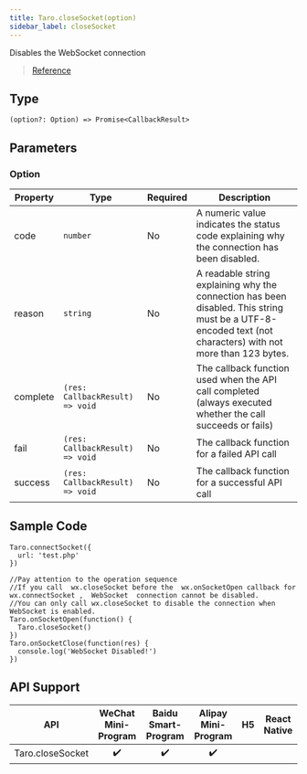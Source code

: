 ```yaml
---
title: Taro.closeSocket(option)
sidebar_label: closeSocket
---
```


Disables the WebSocket connection

> [Reference](https://developers.weixin.qq.com/miniprogram/en/dev/api/network/websocket/wx.closeSocket.html)

## Type

```tsx
(option?: Option) => Promise<CallbackResult>
```

## Parameters

### Option

<table>
  <thead>
    <tr>
      <th>Property</th>
      <th>Type</th>
      <th style={{ textAlign: "center"}}>Required</th>
      <th>Description</th>
    </tr>
  </thead>
  <tbody>
    <tr>
      <td>code</td>
      <td><code>number</code></td>
      <td style={{ textAlign: "center"}}>No</td>
      <td>A numeric value indicates the status code explaining why the connection has been disabled.</td>
    </tr>
    <tr>
      <td>reason</td>
      <td><code>string</code></td>
      <td style={{ textAlign: "center"}}>No</td>
      <td>A readable string explaining why the connection has been disabled. This string must be a UTF-8-encoded text (not characters) with not more than 123 bytes.</td>
    </tr>
    <tr>
      <td>complete</td>
      <td><code>(res: CallbackResult) =&gt; void</code></td>
      <td style={{ textAlign: "center"}}>No</td>
      <td>The callback function used when the API call completed (always executed whether the call succeeds or fails)</td>
    </tr>
    <tr>
      <td>fail</td>
      <td><code>(res: CallbackResult) =&gt; void</code></td>
      <td style={{ textAlign: "center"}}>No</td>
      <td>The callback function for a failed API call</td>
    </tr>
    <tr>
      <td>success</td>
      <td><code>(res: CallbackResult) =&gt; void</code></td>
      <td style={{ textAlign: "center"}}>No</td>
      <td>The callback function for a successful API call</td>
    </tr>
  </tbody>
</table>

## Sample Code

```tsx
Taro.connectSocket({
  url: 'test.php'
})

//Pay attention to the operation sequence
//If you call  wx.closeSocket before the  wx.onSocketOpen callback for  wx.connectSocket ,  WebSocket  connection cannot be disabled.
//You can only call wx.closeSocket to disable the connection when WebSocket is enabled.
Taro.onSocketOpen(function() {
  Taro.closeSocket()
})
Taro.onSocketClose(function(res) {
  console.log('WebSocket Disabled!')
})
```

## API Support

| API | WeChat Mini-Program | Baidu Smart-Program | Alipay Mini-Program | H5 | React Native |
| :---: | :---: | :---: | :---: | :---: | :---: |
| Taro.closeSocket | ✔️ | ✔️ | ✔️ |  |  |
